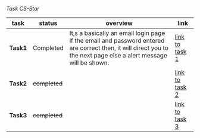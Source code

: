 _Task CS-Star_

|task | status | overview | link
|-----|--------|--------|-----
|__Task1__|Completed|It,s a basically an email login page if the email and password entered are correct then, it will direct you to the next page else a alert message will be shown.| [link to task 1](https://devtechnocode.github.io/practice-tasks/task1)
|__Task2__|~~completed~~||[link to task 2](https://devtechnocode.github.io/practice-tasks/task2)
|__Task3__|~~completed~~||[link to task 3](https://devtechnocode.github.io/practice-tasks/task3)
